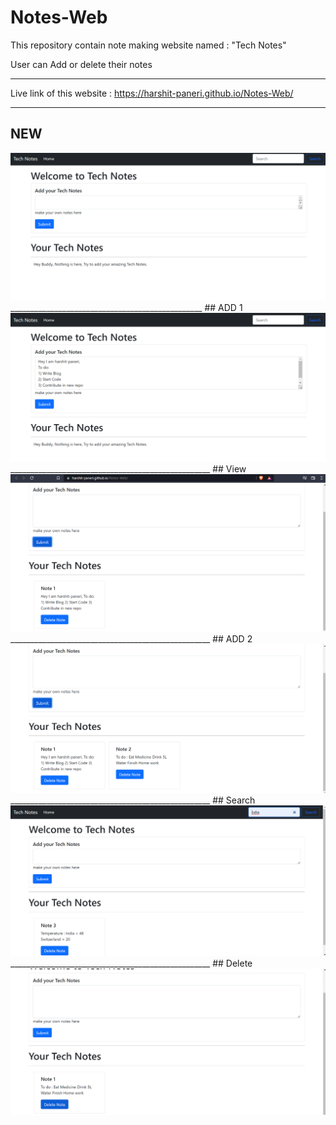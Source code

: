 # Notes-Web
This repository contain note making website named : "Tech Notes" 


User can Add or delete their notes
__________________________________________________
Live link of this website : https://harshit-paneri.github.io/Notes-Web/
__________________________________________________
## NEW
<img src="/ImagesOfApplication/new.png">
________________________________________________
## ADD 1
<img src="/ImagesOfApplication/add1.png">
__________________________________________________
## View
<img src="/ImagesOfApplication/view1.png">
__________________________________________________
## ADD 2
<img src="/ImagesOfApplication/add2.png">
__________________________________________________
## Search
<img src="/ImagesOfApplication/search.png">
__________________________________________________
## Delete
<img src="/ImagesOfApplication/delete.png">
